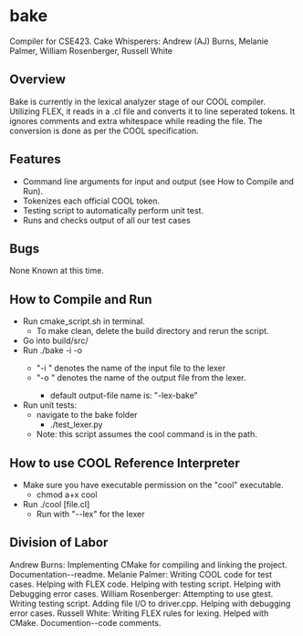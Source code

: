 # bake
Compiler for CSE423.
Cake Whisperers:
	Andrew (AJ) Burns, Melanie Palmer, William Rosenberger, Russell White

## Overview
Bake is currently in the lexical analyzer stage of our COOL compiler. Utilizing FLEX, it reads in a .cl file and converts it to line seperated tokens. It ignores comments and extra whitespace while reading the file. The conversion is done as per the COOL specification.

## Features
- Command line arguments for input and output (see How to Compile and Run).
- Tokenizes each official COOL token.
- Testing script to automatically perform unit test.
 - Runs and checks output of all our test cases

## Bugs
None Known at this time.

## How to Compile and Run
- Run cmake_script.sh in terminal.
	- To make clean, delete the build directory and rerun the script.
- Go into build/src/
- Run ./bake -i <input-file> -o <output-file>
	- "-i <input-file>" denotes the name of the input file to the lexer
	- "-o <output-file>" denotes the name of the output file from the lexer.
		- default output-file name is: "<input-file>-lex-bake"
- Run unit tests: 
	- navigate to the bake folder
		- ./test_lexer.py
	- Note: this script assumes the cool command is in the path.

## How to use COOL Reference Interpreter
- Make sure you have executable permission on the "cool" executable.
  - chmod a+x cool
- Run ./cool [file.cl]
  - Run with "--lex" for the lexer 

## Division of Labor
Andrew Burns: Implementing CMake for compiling and linking the project. Documentation--readme.
Melanie Palmer: Writing COOL code for test cases. Helping with FLEX code. Helping with testing script. Helping with Debugging error cases.
William Rosenberger: Attempting to use gtest. Writing testing script. Adding file I/O to driver.cpp. Helping with debugging error cases.
Russell White: Writing FLEX rules for lexing. Helped with CMake. Documention--code comments.